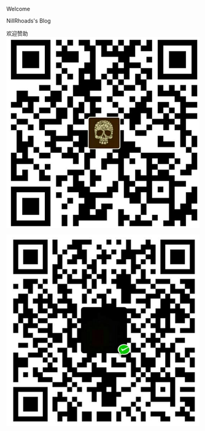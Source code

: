 Welcome

NillRhoads's Blog


欢迎赞助
![image](https://github.com/NillRhoads/NillRhoads.github.io/blob/master/img/alipaypay.jpg)

![image](https://github.com/NillRhoads/NillRhoads.github.io/blob/master/img/weixinpay.jpg)